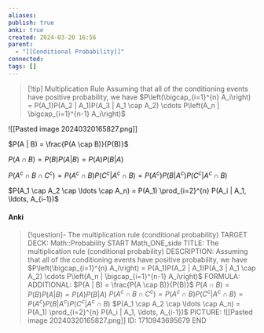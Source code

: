 ```yaml
---
aliases: 
publish: true
anki: true
created: 2024-03-20 16:56
parent:
  - "[[Conditional Probability]]"
connected: 
tags: []
---
```

> [!tip] Multiplication Rule
Assuming that all of the conditioning events have positive probability, we have
$P\left(\bigcap_{i=1}^{n} A_i\right) = P(A_1)P(A_2 | A_1)P(A_3 | A_1 \cap A_2) \cdots P\left(A_n | \bigcap_{i=1}^{n-1} A_i\right)$

![[Pasted image 20240320165827.png]]

$P(A | B) = \frac{P(A \cap B)}{P(B)}$

$P(A \cap B) = P(B) P(A | B)= P(A) P(B | A)$

$P(A^c \cap B \cap C^c) = P(A^c \cap B) P(C^c | A^c \cap B)= P(A^c) P(B | A^c) P(C^c | A^c \cap B)$

$P(A_1 \cap A_2 \cap \ldots \cap A_n) = P(A_1) \prod_{i=2}^{n} P(A_i | A_1, \ldots, A_{i-1})$

#### Anki
> [!question]- The multiplication rule (conditional probability)
TARGET DECK: Math::Probability 
START
Math_ONE_side
TITLE: The multiplication rule (conditional probability)
DESCRIPTION: 
Assuming that all of the conditioning events have positive probability, we have
$P\left(\bigcap_{i=1}^{n} A_i\right) = P(A_1)P(A_2 | A_1)P(A_3 | A_1 \cap A_2) \cdots P\left(A_n | \bigcap_{i=1}^{n-1} A_i\right)$
FORMULA: 
ADDITIONAL: 
$P(A | B) = \frac{P(A \cap B)}{P(B)}$
$P(A \cap B) = P(B) P(A | B)= P(A) P(B | A)$
$P(A^c \cap B \cap C^c) = P(A^c \cap B) P(C^c | A^c \cap B)= P(A^c) P(B | A^c) P(C^c | A^c \cap B)$
$P(A_1 \cap A_2 \cap \ldots \cap A_n) = P(A_1) \prod_{i=2}^{n} P(A_i | A_1, \ldots, A_{i-1})$
PICTURE: ![[Pasted image 20240320165827.png]]
ID: 1710943695679
END